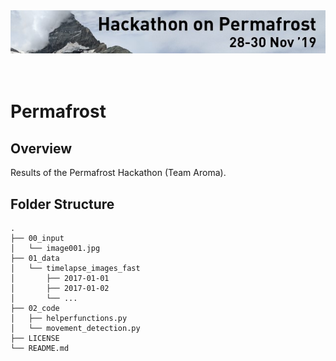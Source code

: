 <div>
<img src="./00_input/image001.jpg" alt="header" width="750"/>
</div>
<br>
<br>

# Permafrost

## Overview

Results of the Permafrost Hackathon (Team Aroma).


## Folder Structure

```
.
├── 00_input
│   └── image001.jpg
├── 01_data
│   └── timelapse_images_fast
│       ├── 2017-01-01
│       ├── 2017-01-02
│       └── ...
├── 02_code
│   ├── helperfunctions.py
│   └── movement_detection.py
├── LICENSE
└── README.md
```